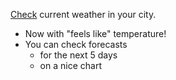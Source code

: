 [Check](https://krukowskij.github.io/My-weather-app/) current weather in your city.

* Now with "feels like" temperature!
* You can check forecasts
  * for the next 5 days 
  * on a nice chart
 
